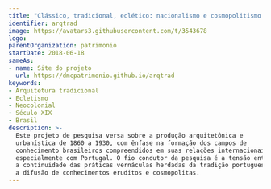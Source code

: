 ```yaml
---
title: "Clássico, tradicional, eclético: nacionalismo e cosmopolitismo na cidade industrial"
identifier: arqtrad
image: https://avatars3.githubusercontent.com/t/3543678
logo:
parentOrganization: patrimonio
startDate: 2018-06-18
sameAs:
- name: Site do projeto
  url: https://dmcpatrimonio.github.io/arqtrad
keywords:
- Arquitetura tradicional
- Ecletismo
- Neocolonial
- Século XIX
- Brasil
description: >-
  Este projeto de pesquisa versa sobre a produção arquitetônica e
  urbanística de 1860 a 1930, com ênfase na formação dos campos de
  conhecimento brasileiros compreendidos em suas relações internacionais,
  especialmente com Portugal. O fio condutor da pesquisa é a tensão entre
  a continuidade das práticas vernáculas herdadas da tradição portuguesa e
  a difusão de conhecimentos eruditos e cosmopolitas.
---
```

